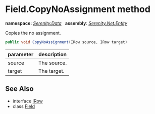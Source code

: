 # Field.CopyNoAssignment method
**namespace:** *[Serenity.Data](../../README.md#serenity.data-namespace)*   **assembly**: *[Serenity.Net.Entity](../../README.md)*

Copies the no assignment.

```csharp
public void CopyNoAssignment(IRow source, IRow target)
```

| parameter | description |
| --- | --- |
| source | The source. |
| target | The target. |

## See Also

* interface [IRow](../IRow.md)
* class [Field](../Field.md)